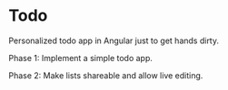 # Todo
Personalized todo app in Angular just to get hands dirty.

Phase 1:
Implement a simple todo app.

Phase 2:
Make lists shareable and allow live editing.
